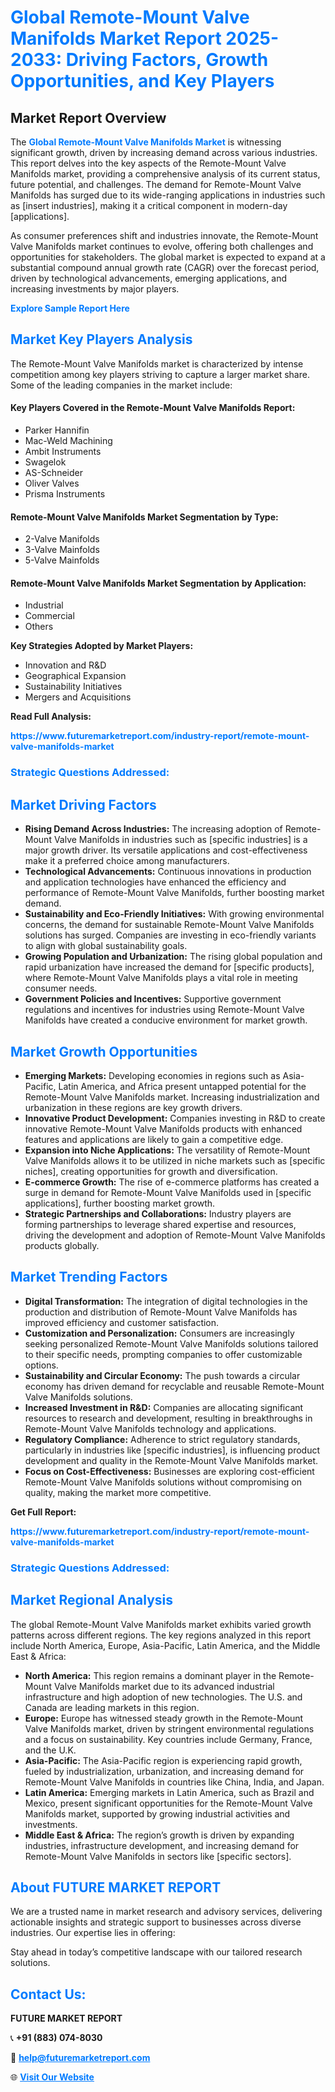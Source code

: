 <h1 style="color: #007BFF;">Global Remote-Mount Valve Manifolds Market Report 2025-2033: Driving Factors, Growth Opportunities, and Key Players</h1>

<section id="overview">
<h2>Market Report Overview</h2>
<p>The <a href="https://www.futuremarketreport.com/industry-report/remote-mount-valve-manifolds-market" style="color: #007BFF; text-decoration: none;"><strong>Global Remote-Mount Valve Manifolds Market</strong></a> is witnessing significant growth, driven by increasing demand across various industries. This report delves into the key aspects of the Remote-Mount Valve Manifolds market, providing a comprehensive analysis of its current status, future potential, and challenges. The demand for Remote-Mount Valve Manifolds has surged due to its wide-ranging applications in industries such as [insert industries], making it a critical component in modern-day [applications].</p>
<p>As consumer preferences shift and industries innovate, the Remote-Mount Valve Manifolds market continues to evolve, offering both challenges and opportunities for stakeholders. The global market is expected to expand at a substantial compound annual growth rate (CAGR) over the forecast period, driven by technological advancements, emerging applications, and increasing investments by major players.</p>
</section>

<section id="overview">
<p><a href="https://www.futuremarketreport.com/request-sample/reportId=92457" style="color: #007BFF; text-decoration: none;"><strong>Explore Sample Report Here</strong></a></p>
</section>

<section id="key-players">
<h2 style="color: #007BFF;">Market Key Players Analysis</h2>
<p>The Remote-Mount Valve Manifolds market is characterized by intense competition among key players striving to capture a larger market share. Some of the leading companies in the market include:</p>
<h4>Key Players Covered in the Remote-Mount Valve Manifolds Report:</h4>
<ul><li>Parker Hannifin</li><li>Mac-Weld Machining</li><li>Ambit Instruments</li><li>Swagelok</li><li>AS-Schneider</li><li>Oliver Valves</li><li>Prisma Instruments</li></ul>
<h4>Remote-Mount Valve Manifolds Market Segmentation by Type:</h4>
<ul><li>2-Valve Manifolds</li><li>3-Valve Mainfolds</li><li>5-Valve Mainfolds</li></ul>

<h4>Remote-Mount Valve Manifolds Market Segmentation by Application:</h4>
<ul><li>Industrial</li><li>Commercial</li><li>Others</li></ul>
<p><strong>Key Strategies Adopted by Market Players:</strong></p>
<ul>
<li>Innovation and R&D</li>
<li>Geographical Expansion</li>
<li>Sustainability Initiatives</li>
<li>Mergers and Acquisitions</li>
</ul>
</section>

<section>
<p><strong>Read Full Analysis: </strong></p><a href="https://www.futuremarketreport.com/industry-report/remote-mount-valve-manifolds-market" style="color: #007BFF; text-decoration: none;"><strong>https://www.futuremarketreport.com/industry-report/remote-mount-valve-manifolds-market</strong></a>
<h3 style="color: #007BFF;">Strategic Questions Addressed:</h3>
</section>

<section id="driving-factors">
<h2 style="color: #007BFF;">Market Driving Factors</h2>
<ul>
<li><strong>Rising Demand Across Industries:</strong> The increasing adoption of Remote-Mount Valve Manifolds in industries such as [specific industries] is a major growth driver. Its versatile applications and cost-effectiveness make it a preferred choice among manufacturers.</li>
<li><strong>Technological Advancements:</strong> Continuous innovations in production and application technologies have enhanced the efficiency and performance of Remote-Mount Valve Manifolds, further boosting market demand.</li>
<li><strong>Sustainability and Eco-Friendly Initiatives:</strong> With growing environmental concerns, the demand for sustainable Remote-Mount Valve Manifolds solutions has surged. Companies are investing in eco-friendly variants to align with global sustainability goals.</li>
<li><strong>Growing Population and Urbanization:</strong> The rising global population and rapid urbanization have increased the demand for [specific products], where Remote-Mount Valve Manifolds plays a vital role in meeting consumer needs.</li>
<li><strong>Government Policies and Incentives:</strong> Supportive government regulations and incentives for industries using Remote-Mount Valve Manifolds have created a conducive environment for market growth.</li>
</ul>
</section>

<section id="growth-opportunities">
<h2 style="color: #007BFF;">Market Growth Opportunities</h2>
<ul>
<li><strong>Emerging Markets:</strong> Developing economies in regions such as Asia-Pacific, Latin America, and Africa present untapped potential for the Remote-Mount Valve Manifolds market. Increasing industrialization and urbanization in these regions are key growth drivers.</li>
<li><strong>Innovative Product Development:</strong> Companies investing in R&D to create innovative Remote-Mount Valve Manifolds products with enhanced features and applications are likely to gain a competitive edge.</li>
<li><strong>Expansion into Niche Applications:</strong> The versatility of Remote-Mount Valve Manifolds allows it to be utilized in niche markets such as [specific niches], creating opportunities for growth and diversification.</li>
<li><strong>E-commerce Growth:</strong> The rise of e-commerce platforms has created a surge in demand for Remote-Mount Valve Manifolds used in [specific applications], further boosting market growth.</li>
<li><strong>Strategic Partnerships and Collaborations:</strong> Industry players are forming partnerships to leverage shared expertise and resources, driving the development and adoption of Remote-Mount Valve Manifolds products globally.</li>
</ul>
</section>

<section id="trending-factors">
<h2 style="color: #007BFF;">Market Trending Factors</h2>
<ul>
<li><strong>Digital Transformation:</strong> The integration of digital technologies in the production and distribution of Remote-Mount Valve Manifolds has improved efficiency and customer satisfaction.</li>
<li><strong>Customization and Personalization:</strong> Consumers are increasingly seeking personalized Remote-Mount Valve Manifolds solutions tailored to their specific needs, prompting companies to offer customizable options.</li>
<li><strong>Sustainability and Circular Economy:</strong> The push towards a circular economy has driven demand for recyclable and reusable Remote-Mount Valve Manifolds solutions.</li>
<li><strong>Increased Investment in R&D:</strong> Companies are allocating significant resources to research and development, resulting in breakthroughs in Remote-Mount Valve Manifolds technology and applications.</li>
<li><strong>Regulatory Compliance:</strong> Adherence to strict regulatory standards, particularly in industries like [specific industries], is influencing product development and quality in the Remote-Mount Valve Manifolds market.</li>
<li><strong>Focus on Cost-Effectiveness:</strong> Businesses are exploring cost-efficient Remote-Mount Valve Manifolds solutions without compromising on quality, making the market more competitive.</li>
</ul>
</section>

<section>
<p><strong>Get Full Report: </strong></p><a href="https://www.futuremarketreport.com/industry-report/remote-mount-valve-manifolds-market" style="color: #007BFF; text-decoration: none;"><strong>https://www.futuremarketreport.com/industry-report/remote-mount-valve-manifolds-market</strong></a>
<h3 style="color: #007BFF;">Strategic Questions Addressed:</h3>
</section>


<section id="regional-analysis">
<h2 style="color: #007BFF;">Market Regional Analysis</h2>
<p>The global Remote-Mount Valve Manifolds market exhibits varied growth patterns across different regions. The key regions analyzed in this report include North America, Europe, Asia-Pacific, Latin America, and the Middle East & Africa:</p>
<ul>
<li><strong>North America:</strong> This region remains a dominant player in the Remote-Mount Valve Manifolds market due to its advanced industrial infrastructure and high adoption of new technologies. The U.S. and Canada are leading markets in this region.</li>
<li><strong>Europe:</strong> Europe has witnessed steady growth in the Remote-Mount Valve Manifolds market, driven by stringent environmental regulations and a focus on sustainability. Key countries include Germany, France, and the U.K.</li>
<li><strong>Asia-Pacific:</strong> The Asia-Pacific region is experiencing rapid growth, fueled by industrialization, urbanization, and increasing demand for Remote-Mount Valve Manifolds in countries like China, India, and Japan.</li>
<li><strong>Latin America:</strong> Emerging markets in Latin America, such as Brazil and Mexico, present significant opportunities for the Remote-Mount Valve Manifolds market, supported by growing industrial activities and investments.</li>
<li><strong>Middle East & Africa:</strong> The region’s growth is driven by expanding industries, infrastructure development, and increasing demand for Remote-Mount Valve Manifolds in sectors like [specific sectors].</li>
</ul>
</section>

<footer>
<h2 style="color: #007BFF;">About FUTURE MARKET REPORT</h2>
<p>We are a trusted name in market research and advisory services, delivering actionable insights and strategic support to businesses across diverse industries. Our expertise lies in offering:</p>

<p>Stay ahead in today’s competitive landscape with our tailored research solutions.</p>

<h2 style="color: #007BFF;">Contact Us:</h2>
<p><strong>FUTURE MARKET REPORT</strong></p>
<p>📞 <strong>+91 (883) 074-8030</strong></p>
<p>📧 <strong><a href="mailto:help@futuremarketreport.com" style="color: #007BFF;">help@futuremarketreport.com</a></strong></p>
<p>🌐 <strong><a href="https://www.futuremarketreport.com/" style="color: #007BFF;">Visit Our Website</a></strong></p>
</footer>